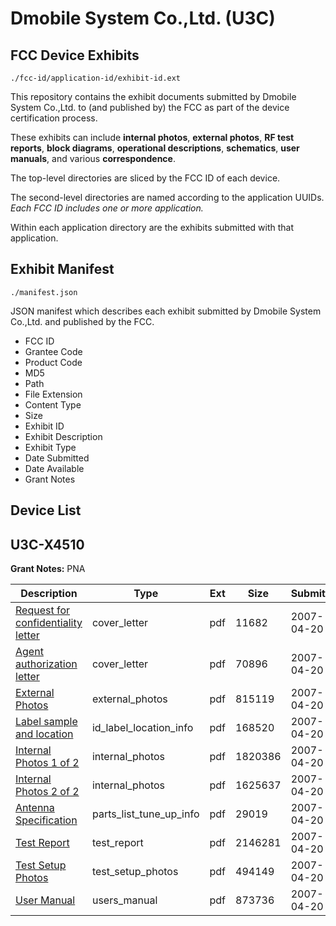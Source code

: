 # Dmobile System Co.,Ltd. (U3C)
## FCC Device Exhibits

```
./fcc-id/application-id/exhibit-id.ext
```

This repository contains the exhibit documents submitted by Dmobile System Co.,Ltd. to (and published by) the FCC as part of the device certification process.

These exhibits can include **internal photos**, **external photos**, **RF test reports**, **block diagrams**, **operational descriptions**, **schematics**, **user manuals**, and various **correspondence**.

The top-level directories are sliced by the FCC ID of each device.

The second-level directories are named according to the application UUIDs. *Each FCC ID includes one or more application.*

Within each application directory are the exhibits submitted with that application. 

## Exhibit Manifest

```
./manifest.json
```

JSON manifest which describes each exhibit submitted by Dmobile System Co.,Ltd. and published by the FCC.

- FCC ID
- Grantee Code
- Product Code
- MD5
- Path
- File Extension
- Content Type
- Size
- Exhibit ID
- Exhibit Description
- Exhibit Type
- Date Submitted
- Date Available
- Grant Notes

## Device List
## U3C-X4510
**Grant Notes:** PNA

| Description | Type | Ext | Size | Submitted | Available |
| ----------- | ---- | --- | ---- | --------- | --------- |
| [Request for confidentiality letter](U3C-X4510/9831f25abca0d08157abb8e97f57211c/783489.pdf) | cover_letter | pdf | 11682 | 2007-04-20 | 2007-04-20 |
| [Agent authorization letter](U3C-X4510/9831f25abca0d08157abb8e97f57211c/783494.pdf) | cover_letter | pdf | 70896 | 2007-04-20 | 2007-04-20 |
| [External Photos](U3C-X4510/9831f25abca0d08157abb8e97f57211c/783490.pdf) | external_photos | pdf | 815119 | 2007-04-20 | 2007-04-20 |
| [Label sample and location](U3C-X4510/9831f25abca0d08157abb8e97f57211c/783493.pdf) | id_label_location_info | pdf | 168520 | 2007-04-20 | 2007-04-20 |
| [Internal Photos 1 of 2](U3C-X4510/9831f25abca0d08157abb8e97f57211c/783491.pdf) | internal_photos | pdf | 1820386 | 2007-04-20 | 2007-04-20 |
| [Internal Photos 2 of 2](U3C-X4510/9831f25abca0d08157abb8e97f57211c/783492.pdf) | internal_photos | pdf | 1625637 | 2007-04-20 | 2007-04-20 |
| [Antenna Specification](U3C-X4510/9831f25abca0d08157abb8e97f57211c/783488.pdf) | parts_list_tune_up_info | pdf | 29019 | 2007-04-20 | 2007-04-20 |
| [Test Report](U3C-X4510/9831f25abca0d08157abb8e97f57211c/783495.pdf) | test_report | pdf | 2146281 | 2007-04-20 | 2007-04-20 |
| [Test Setup Photos](U3C-X4510/9831f25abca0d08157abb8e97f57211c/783496.pdf) | test_setup_photos | pdf | 494149 | 2007-04-20 | 2007-04-20 |
| [User Manual](U3C-X4510/9831f25abca0d08157abb8e97f57211c/783497.pdf) | users_manual | pdf | 873736 | 2007-04-20 | 2007-04-20 |
